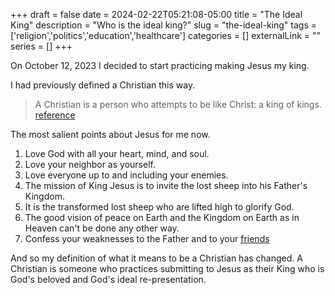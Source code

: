 +++ 
draft = false
date = 2024-02-22T05:21:08-05:00
title = "The Ideal King"
description = "Who is the ideal king?"
slug = "the-ideal-king" 
tags = ['religion','politics','education','healthcare']
categories = []
externalLink = ""
series = []
+++

On October 12, 2023 I decided to start practicing making Jesus my king.

I had previously defined a Christian this way.
> A Christian is a person who attempts to be like Christ: a king of kings.
[reference](https://herolfg.com/posts/truth/#christian-people)

The most salient points about Jesus for me now.
1. Love God with all your heart, mind, and soul.
2. Love your neighbor as yourself.
3. Love everyone up to and including your enemies.
4. The mission of King Jesus is to invite the lost sheep into his Father's Kingdom.
5. It is the transformed lost sheep who are lifted high to glorify God.
6. The good vision of peace on Earth and the Kingdom on Earth as in Heaven can't be done any other way.
7. Confess your weaknesses to the Father and to your [friends](https://herolfg.com/posts/truth/#friends)

And so my definition of what it means to be a Christian has changed.  A Christian is someone who practices submitting to Jesus as their King who is God's beloved and God's ideal re-presentation.
